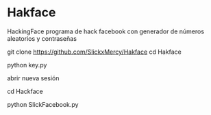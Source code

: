 # Hakface
HackingFace
programa de hack facebook con generador de números aleatorios y contraseñas

git clone https://github.com/SlickxMercy/Hakface
cd Hakface

python key.py

abrir nueva sesión 

cd Hackface 

python SlickFacebook.py
